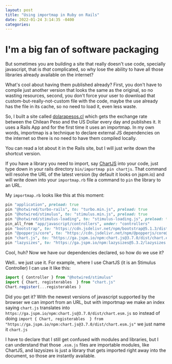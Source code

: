 ```yaml
---
layout: post
title: "Using importmap in Ruby on Rails"
date: 2022-01-24 3:14:35 -0400
categories:
---
```


# I'm a big fan of software packaging

But sometimes you are building a site that really doesn't use code, specially javascript,
that is *that* complicated, so why lose the ability to have all those libraries already 
available on the internet?

What's cool about having them published already? First, you don't have to compile just another 
version that looks the same as the original, so no wasting resources, second, you don't force 
your user to download that custom-but-really-not-custom file with the code, maybe the use already 
has the file in its cache, so no need to load it, even less waste.

So, I built a site called [dolarapesos.cl](https://dolarapesos.cl) which gets the exchange rate between 
the Chilean Peso and the US Dollar every day and publishes it. It uses a Rails App and for the first time 
it uses an importmap. In my own words, importmap is a technique to declare external JS dependencies on the 
internet so there is no need to have them compiled locally.

You can read a lot about it in the Rails site, but I will just write down the shortcut version.

If you have a library you need to import, say [ChartJS](https://www.chartjs.org/) into your code, just type 
down in your rails directory `bin/importmap pin chartjs`. That command will resolve the URL of the latest version 
(by default it looks on jspm.io) and will write down into your `importmap.rb` file a command to `pin` the library
to an URL.

My `importmap.rb` looks like this at this moment:

```ruby
pin "application", preload: true
pin "@hotwired/turbo-rails", to: "turbo.min.js", preload: true
pin "@hotwired/stimulus", to: "stimulus.min.js", preload: true
pin "@hotwired/stimulus-loading", to: "stimulus-loading.js", preload: true
pin_all_from "app/javascript/controllers", under: "controllers"
pin "bootstrap", to: "https://cdn.jsdelivr.net/npm/bootstrap@5.1.3/dist/js/bootstrap.esm.js"
pin "@popperjs/core", to: "https://cdn.jsdelivr.net/npm/@popperjs/core@2.11.0/lib/index.js"
pin "chart.js", to: "https://ga.jspm.io/npm:chart.js@3.7.0/dist/chart.esm.js"
pin "lazysizes", to: "https://ga.jspm.io/npm:lazysizes@5.3.2/lazysizes.js"
```
Cool, huh? Now we have our dependencies declared, so how do we use it?

Well.. we just use it. For example, where I use ChartJS (it is an Stimulus Controller) I can use it like this:

```javascript
import { Controller } from "@hotwired/stimulus"
import { Chart, registerables  } from "chart.js"
Chart.register(...registerables )
```

Did you get it? With the newest versions of javascript supported by the browser we can import from an URL, but with importmap 
we make an index saying `chart.js` translates into `https://ga.jspm.io/npm:chart.js@3.7.0/dist/chart.esm.js` so instead of doing
`import { Chart, registerables  } from "https://ga.jspm.io/npm:chart.js@3.7.0/dist/chart.esm.js"` we just name it `chart.js`

I have to declare that I still get confused with modules and libraries, but I can understand that those `.esm.js` files are importable 
modules, like ChartJS, and lazysizes is just a library that gets imported right away into the document, so those are instantly available.


